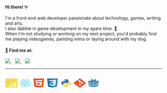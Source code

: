 #### Hi there! ✨
I'm a front-end web developer passionate about technology, games, writing and arts. <br>
I also dabble in game development in my spare time. 👾<br>
When I'm not studying or working on my next project, you'd probably find me playing videogames, painting minis or laying around with my dog.

#### 🔹 Find me at:
<p align="left">
    <a href="https://github.com/thnardg">
        <img src="https://img.shields.io/badge/github-%23100000.svg?&style=for-the-badge&logo=github&logoColor=white&link=mailto:https://github.com/thnardg">
    </a>
    &nbsp;&nbsp;
    <a href="mailto:thna.rdg@gmail.com">
        <img src="https://img.shields.io/badge/gmail-D14836?&style=for-the-badge&logo=gmail&logoColor=white&link=mailto:thna.rdg@gmail.com">
    </a>
    &nbsp;&nbsp;
    <a href="www.linkedin.com/in/thayna-rdg">
        <img src="https://img.shields.io/badge/linkedin-%230077B5.svg?&style=for-the-badge&logo=linkedin&logoColor=white&link=mailto:https://www.linkedin.com/in/thayna-rdg">
    </a>
</p>
<hr>
<div style="display: inline_block"><br>
  <img align="center" alt="Javascript" height="30" width="40" src="https://raw.githubusercontent.com/devicons/devicon/master/icons/javascript/javascript-plain.svg">
  <img align="center" alt="React" height="30" width="40" src="https://raw.githubusercontent.com/devicons/devicon/master/icons/react/react-original.svg">
  <img align="center" alt="HTML" height="30" width="40" src="https://raw.githubusercontent.com/devicons/devicon/master/icons/html5/html5-original.svg">
  <img align="center" alt="CSS" height="30" width="40" src="https://raw.githubusercontent.com/devicons/devicon/master/icons/css3/css3-original.svg">
  <img align="center" alt="Python" height="30" width="40" src="https://raw.githubusercontent.com/devicons/devicon/master/icons/python/python-original.svg">
  <img align="center" alt="Git" height="30" width="40" src="https://raw.githubusercontent.com/devicons/devicon/2ae2a900d2f041da66e950e4d48052658d850630/icons/git/git-plain.svg">
  <img align="center" alt="Godot" height="30" width="40" src="https://raw.githubusercontent.com/devicons/devicon/2ae2a900d2f041da66e950e4d48052658d850630/icons/godot/godot-original.svg">
</div>
